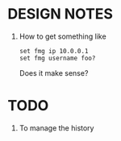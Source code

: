 # DESIGN NOTES
1. How to get something like

   ```
   set fmg ip 10.0.0.1
   set fmg username foo?
   ```

   Does it make sense?

# TODO

1. To manage the history